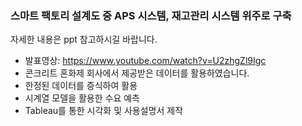 ### 스마트 팩토리 설계도 중 APS 시스템, 재고관리 시스템 위주로 구축

자세한 내용은 ppt 참고하시길 바랍니다.
- 발표영상: https://www.youtube.com/watch?v=U2zhgZl9Igc
- 콘크리트 혼화제 회사에서 제공받은 데이터를 활용하였습니다.
- 한정된 데이터를 증식하여 활용
- 시계열 모델을 활용한 수요 예측
- Tableau를 통한 시각화 및 사용설명서 제작
